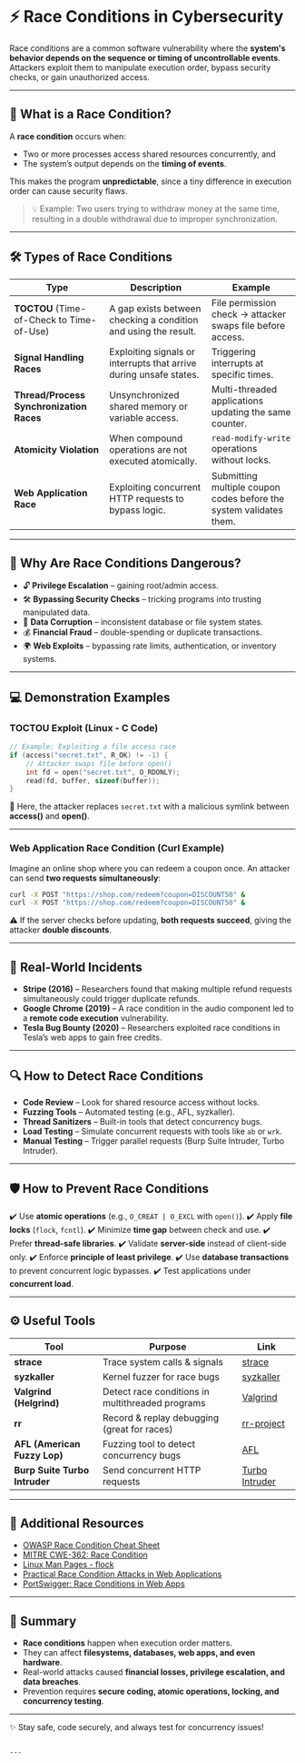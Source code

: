 
# ⚡ Race Conditions in Cybersecurity

Race conditions are a common software vulnerability where the **system's behavior depends on the sequence or timing of uncontrollable events**. Attackers exploit them to manipulate execution order, bypass security checks, or gain unauthorized access.

---

## 📌 What is a Race Condition?

A **race condition** occurs when:
- Two or more processes access shared resources concurrently, and  
- The system’s output depends on the **timing of events**.  

This makes the program **unpredictable**, since a tiny difference in execution order can cause security flaws.

> 💡 Example: Two users trying to withdraw money at the same time, resulting in a double withdrawal due to improper synchronization.

---

## 🛠️ Types of Race Conditions

| Type | Description | Example |
|------|-------------|---------|
| **TOCTOU** (Time-of-Check to Time-of-Use) | A gap exists between checking a condition and using the result. | File permission check → attacker swaps file before access. |
| **Signal Handling Races** | Exploiting signals or interrupts that arrive during unsafe states. | Triggering interrupts at specific times. |
| **Thread/Process Synchronization Races** | Unsynchronized shared memory or variable access. | Multi-threaded applications updating the same counter. |
| **Atomicity Violation** | When compound operations are not executed atomically. | `read-modify-write` operations without locks. |
| **Web Application Race** | Exploiting concurrent HTTP requests to bypass logic. | Submitting multiple coupon codes before the system validates them. |

---

## 🚨 Why Are Race Conditions Dangerous?

- 🔓 **Privilege Escalation** – gaining root/admin access.  
- 🛠️ **Bypassing Security Checks** – tricking programs into trusting manipulated data.  
- 💾 **Data Corruption** – inconsistent database or file system states.  
- 💰 **Financial Fraud** – double-spending or duplicate transactions.  
- 🌍 **Web Exploits** – bypassing rate limits, authentication, or inventory systems.  

---

## 💻 Demonstration Examples

### TOCTOU Exploit (Linux - C Code)
```c
// Example: Exploiting a file access race
if (access("secret.txt", R_OK) != -1) {
    // Attacker swaps file before open()
    int fd = open("secret.txt", O_RDONLY);
    read(fd, buffer, sizeof(buffer));
}
````

🔴 Here, the attacker replaces `secret.txt` with a malicious symlink between **access()** and **open()**.

---

### Web Application Race Condition (Curl Example)

Imagine an online shop where you can redeem a coupon once.
An attacker can send **two requests simultaneously**:

```bash
curl -X POST "https://shop.com/redeem?coupon=DISCOUNT50" &
curl -X POST "https://shop.com/redeem?coupon=DISCOUNT50" &
```

⚠️ If the server checks before updating, **both requests succeed**, giving the attacker **double discounts**.

---

## 🧪 Real-World Incidents

* **Stripe (2016)** – Researchers found that making multiple refund requests simultaneously could trigger duplicate refunds.
* **Google Chrome (2019)** – A race condition in the audio component led to a **remote code execution** vulnerability.
* **Tesla Bug Bounty (2020)** – Researchers exploited race conditions in Tesla’s web apps to gain free credits.

---

## 🔍 How to Detect Race Conditions

* **Code Review** – Look for shared resource access without locks.
* **Fuzzing Tools** – Automated testing (e.g., AFL, syzkaller).
* **Thread Sanitizers** – Built-in tools that detect concurrency bugs.
* **Load Testing** – Simulate concurrent requests with tools like `ab` or `wrk`.
* **Manual Testing** – Trigger parallel requests (Burp Suite Intruder, Turbo Intruder).

---

## 🛡️ How to Prevent Race Conditions

✔️ Use **atomic operations** (e.g., `O_CREAT | O_EXCL` with `open()`).
✔️ Apply **file locks** (`flock`, `fcntl`).
✔️ Minimize **time gap** between check and use.
✔️ Prefer **thread-safe libraries**.
✔️ Validate **server-side** instead of client-side only.
✔️ Enforce **principle of least privilege**.
✔️ Use **database transactions** to prevent concurrent logic bypasses.
✔️ Test applications under **concurrent load**.

---

## ⚙️ Useful Tools

| Tool                          | Purpose                                          | Link                                                              |
| ----------------------------- | ------------------------------------------------ | ----------------------------------------------------------------- |
| **strace**                    | Trace system calls & signals                     | [strace](https://strace.io)                                       |
| **syzkaller**                 | Kernel fuzzer for race bugs                      | [syzkaller](https://github.com/google/syzkaller)                  |
| **Valgrind (Helgrind)**       | Detect race conditions in multithreaded programs | [Valgrind](https://valgrind.org)                                  |
| **rr**                        | Record & replay debugging (great for races)      | [rr-project](https://rr-project.org/)                             |
| **AFL (American Fuzzy Lop)**  | Fuzzing tool to detect concurrency bugs          | [AFL](https://lcamtuf.coredump.cx/afl/)                           |
| **Burp Suite Turbo Intruder** | Send concurrent HTTP requests                    | [Turbo Intruder](https://portswigger.net/research/turbo-intruder) |

---

## 📖 Additional Resources

* [OWASP Race Condition Cheat Sheet](https://owasp.org/www-community/attacks/Time_of_check_to_time_of_use)
* [MITRE CWE-362: Race Condition](https://cwe.mitre.org/data/definitions/362.html)
* [Linux Man Pages - flock](https://man7.org/linux/man-pages/man2/flock.2.html)
* [Practical Race Condition Attacks in Web Applications](https://blog.sqreen.com/race-conditions-in-web-applications/)
* [PortSwigger: Race Conditions in Web Apps](https://portswigger.net/web-security/race-conditions)

---

## 📝 Summary

* **Race conditions** happen when execution order matters.
* They can affect **filesystems, databases, web apps, and even hardware**.
* Real-world attacks caused **financial losses, privilege escalation, and data breaches**.
* Prevention requires **secure coding, atomic operations, locking, and concurrency testing**.

---

✨ Stay safe, code securely, and always test for concurrency issues!

```

---

